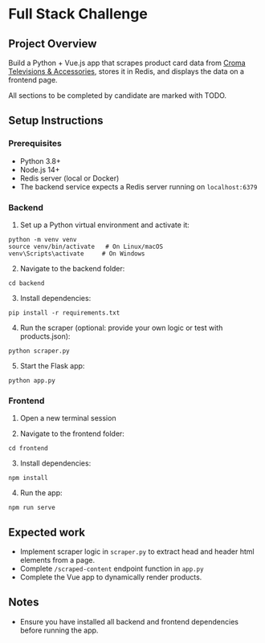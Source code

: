 # Full Stack Challenge

## Project Overview

Build a Python + Vue.js app that scrapes product card data from [Croma Televisions & Accessories](https://www.croma.com/televisions-accessories/c/997), stores it in Redis, and displays the data on a frontend page.

All sections to be completed by candidate are marked with TODO.

## Setup Instructions

### Prerequisites
- Python 3.8+
- Node.js 14+
- Redis server (local or Docker)
- The backend service expects a Redis server running on `localhost:6379`

### Backend

1. Set up a Python virtual environment and activate it:
```
python -m venv venv
source venv/bin/activate   # On Linux/macOS
venv\Scripts\activate     # On Windows
```
2. Navigate to the backend folder:
```
cd backend
```
3. Install dependencies:
```
pip install -r requirements.txt
```
4. Run the scraper (optional: provide your own logic or test with products.json):
```
python scraper.py
```
5. Start the Flask app:
```
python app.py
```

### Frontend

1. Open a new terminal session

2. Navigate to the frontend folder:
```
cd frontend
```
3. Install dependencies:
```
npm install
```
4. Run the app:
```
npm run serve
```

## Expected work
- Implement scraper logic in `scraper.py` to extract head and header html elements from a page.
- Complete `/scraped-content` endpoint function in `app.py`
- Complete the Vue app to dynamically render products.

## Notes
- Ensure you have installed all backend and frontend dependencies before running the app.